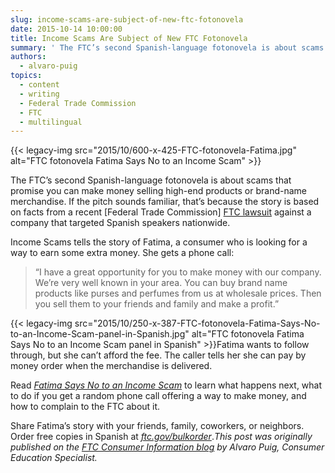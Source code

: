 ```yaml
---
slug: income-scams-are-subject-of-new-ftc-fotonovela
date: 2015-10-14 10:00:00
title: Income Scams Are Subject of New FTC Fotonovela
summary: ' The FTC’s second Spanish-language fotonovela is about scams that promise you can make money selling high-end products or brand-name merchandise. If the pitch sounds familiar, that’s because the story is based on facts from a recent [Federal Trade Commission] FTC lawsuit against a'
authors:
  - alvaro-puig
topics:
  - content
  - writing
  - Federal Trade Commission
  - FTC
  - multilingual
---
```


{{< legacy-img src="2015/10/600-x-425-FTC-fotonovela-Fatima.jpg" alt="FTC fotonovela Fatima Says No to an Income Scam" >}}

The FTC’s second Spanish-language fotonovela is about scams that promise you can make money selling high-end products or brand-name merchandise. If the pitch sounds familiar, that’s because the story is based on facts from a recent [Federal Trade Commission] [FTC lawsuit](http://www.consumer.ftc.gov/blog/work-home-opportunity-thats-not-so-golden) against a company that targeted Spanish speakers nationwide.

Income Scams tells the story of Fatima, a consumer who is looking for a way to earn some extra money. She gets a phone call:

> “I have a great opportunity for you to make money with our company. We’re very well known in your area. You can buy brand name products like purses and perfumes from us at wholesale prices. Then you sell them to your friends and family and make a profit.”

{{< legacy-img src="2015/10/250-x-387-FTC-fotonovela-Fatima-Says-No-to-an-Income-Scam-panel-in-Spanish.jpg" alt="FTC fotonovela Fatima Says No to an Income Scam panel in Spanish" >}}Fatima wants to follow through, but she can’t afford the fee. The caller tells her she can pay by money order when the merchandise is delivered.

Read _[Fatima Says No to an Income Scam](http://www.consumidor.ftc.gov/articulos/spdf-0197-estafa-de-ingresos.pdf)_ to learn what happens next, what to do if you get a random phone call offering a way to make money, and how to complain to the FTC about it.

Share Fatima’s story with your friends, family, coworkers, or neighbors. Order free copies in Spanish at _[ftc.gov/bulkorder](https://bulkorder.ftc.gov/)_._This post was originally published on the [FTC Consumer Information blog](http://www.consumer.ftc.gov/blog/) by Alvaro Puig, Consumer Education Specialist._